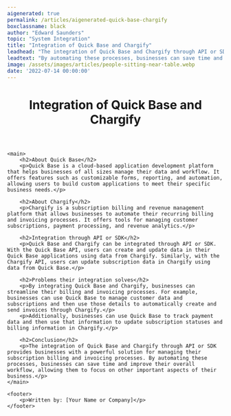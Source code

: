 ```yaml
---
aigenerated: true
permalink: /articles/aigenerated-quick-base-chargify
boxclassname: black
author: "Edward Saunders"
topic: "System Integration"
title: "Integration of Quick Base and Chargify"
leadhead: "The integration of Quick Base and Chargify through API or SDK provides businesses with a powerful solution for managing their subscription billing and invoicing processes"
leadtext: "By automating these processes, businesses can save time and improve their overall workflow, allowing them to focus on other important aspects of their business."
image: /assets/images/articles/people-sitting-near-table.webp
date: '2022-07-14 00:00:00'
---
```

<div class="arttext">	<header>
		<h1>Integration of Quick Base and Chargify</h1>
	</header>

	<main>
		<h2>About Quick Base</h2>
		<p>Quick Base is a cloud-based application development platform that helps businesses of all sizes manage their data and workflow. It offers features such as customizable forms, reporting, and automation, allowing users to build custom applications to meet their specific business needs.</p>

		<h2>About Chargify</h2>
		<p>Chargify is a subscription billing and revenue management platform that allows businesses to automate their recurring billing and invoicing processes. It offers tools for managing customer subscriptions, payment processing, and revenue analytics.</p>

		<h2>Integration through API or SDK</h2>
		<p>Quick Base and Chargify can be integrated through API or SDK. With the Quick Base API, users can create and update data in their Quick Base applications using data from Chargify. Similarly, with the Chargify API, users can update subscription data in Chargify using data from Quick Base.</p>

		<h2>Problems their integration solves</h2>
		<p>By integrating Quick Base and Chargify, businesses can streamline their billing and invoicing processes. For example, businesses can use Quick Base to manage customer data and subscriptions and then use those details to automatically create and send invoices through Chargify.</p>
		<p>Additionally, businesses can use Quick Base to track payment data and then use that information to update subscription statuses and billing information in Chargify.</p>

		<h2>Conclusion</h2>
		<p>The integration of Quick Base and Chargify through API or SDK provides businesses with a powerful solution for managing their subscription billing and invoicing processes. By automating these processes, businesses can save time and improve their overall workflow, allowing them to focus on other important aspects of their business.</p>
	</main>

	<footer>
		<p>Written by: [Your Name or Company]</p>
	</footer>
</div>
